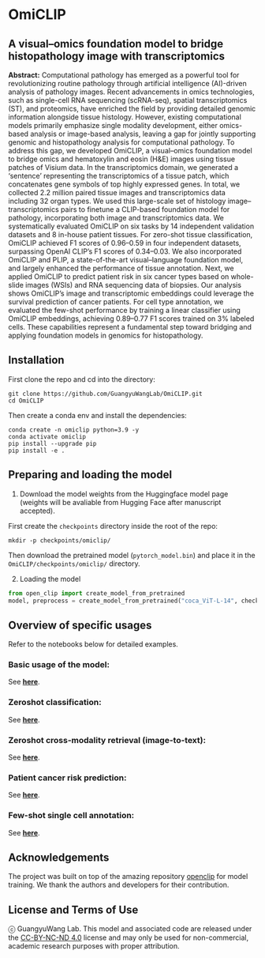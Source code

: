 OmiCLIP
===========
## A visual–omics foundation model to bridge histopathology image with transcriptomics

**Abstract:** Computational pathology has emerged as a powerful tool for revolutionizing routine pathology through artificial intelligence (AI)-driven analysis of pathology images. Recent advancements in omics technologies, such as single-cell RNA sequencing (scRNA-seq), spatial transcriptomics (ST), and proteomics, have enriched the field by providing detailed genomic information alongside tissue histology. However, existing computational models primarily emphasize single modality development, either omics-based analysis or image-based analysis, leaving a gap for jointly supporting genomic and histopathology analysis for computational pathology. To address this gap, we developed OmiCLIP, a visual–omics foundation model to bridge omics and hematoxylin and eosin (H&E) images using tissue patches of Visium data. In the transcriptomics domain, we generated a ‘sentence’ representing the transcriptomics of a tissue patch, which concatenates gene symbols of top highly expressed genes. In total, we collected 2.2 million paired tissue images and transcriptomics data including 32 organ types. We used this large-scale set of histology image–transcriptomics pairs to finetune a CLIP-based foundation model for pathology, incorporating both image and transcriptomics data. We systematically evaluated OmiCLIP on six tasks by 14 independent validation datasets and 8 in-house patient tissues. For zero-shot tissue classification, OmiCLIP achieved F1 scores of 0.96–0.59 in four independent datasets, surpassing OpenAI CLIP’s F1 scores of 0.34–0.03. We also incorporated OmiCLIP and PLIP, a state-of-the-art visual–language foundation model, and largely enhanced the performance of tissue annotation. Next, we applied OmiCLIP to predict patient risk in six cancer types based on whole-slide images (WSIs) and RNA sequencing data of biopsies. Our analysis shows OmiCLIP’s image and transcriptomic embeddings could leverage the survival prediction of cancer patients. For cell type annotation, we evaluated the few-shot performance by training a linear classifier using OmiCLIP embeddings, achieving 0.89–0.77 F1 scores trained on 3% labeled cells. These capabilities represent a fundamental step toward bridging and applying foundation models in genomics for histopathology.


## Installation
First clone the repo and cd into the directory:
```shell
git clone https://github.com/GuangyuWangLab/OmiCLIP.git
cd OmiCLIP
```
Then create a conda env and install the dependencies:
```shell
conda create -n omiclip python=3.9 -y
conda activate omiclip
pip install --upgrade pip
pip install -e .
```

## Preparing and loading the model
1. Download the model weights from the Huggingface model page (weights will be avaliable from Hugging Face after manuscript accepted). 

First create the `checkpoints` directory inside the root of the repo:
```shell
mkdir -p checkpoints/omiclip/
```
Then download the pretrained model (`pytorch_model.bin`) and place it in the `OmiCLIP/checkpoints/omiclip/` directory. 

2. Loading the model

```python
from open_clip import create_model_from_pretrained
model, preprocess = create_model_from_pretrained("coca_ViT-L-14", checkpoint_path="checkpoints/omiclip/pytorch_model.bin")
```

## Overview of specific usages
Refer to the notebooks below for detailed examples.

### Basic usage of the model:
See [**here**](notebooks/basic_usage.ipynb).

### Zeroshot classification:
See [**here**](notebooks/zeroshot_classification.ipynb).

### Zeroshot cross-modality retrieval (image-to-text):
See [**here**](notebooks/zeroshot_retrieval.ipynb).

### Patient cancer risk prediction:
See [**here**](scripts/cancer_patient_survival_tcga).

### Few-shot single cell annotation:
See [**here**](scripts/few_shot_single_cell_annotation).


## Acknowledgements
The project was built on top of the amazing repository [openclip](https://github.com/mlfoundations/open_clip) for model training. We thank the authors and developers for their contribution. 

## License and Terms of Use
ⓒ GuangyuWang Lab. This model and associated code are released under the [CC-BY-NC-ND 4.0]((https://creativecommons.org/licenses/by-nc-nd/4.0/deed.en)) license and may only be used for non-commercial, academic research purposes with proper attribution. 
